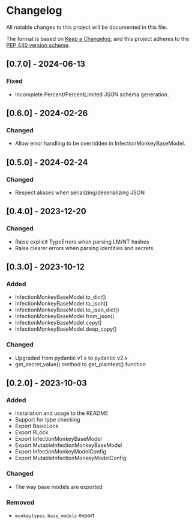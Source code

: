 # Changelog
All notable changes to this project will be documented in this
file.

The format is based on [Keep a
Changelog](https://keepachangelog.com/en/1.0.0/), and this project adheres to
the [PEP 440 version scheme](https://peps.python.org/pep-0440/#version-scheme).


## [0.7.0] - 2024-06-13
### Fixed
- Incomplete Percent/PercentLimited JSON schema generation.

## [0.6.0] - 2024-02-26
### Changed
- Allow error handling to be overridden in InfectionMonkeyBaseModel.

## [0.5.0] - 2024-02-24
### Changed
- Respect aliases when serializing/deserializing JSON

## [0.4.0] - 2023-12-20
### Changed
- Raise explicit TypeErrors when parsing LM/NT hashes
- Raise clearer errors when parsing identities and secrets


## [0.3.0] - 2023-10-12
### Added
- InfectionMonkeyBaseModel.to_dict()
- InfectionMonkeyBaseModel.to_json()
- InfectionMonkeyBaseModel.to_json_dict()
- InfectionMonkeyBaseModel.from_json()
- InfectionMonkeyBaseModel.copy()
- InfectionMonkeyBaseModel.deep_copy()

### Changed
- Upgraded from pydantic v1.x to pydantic v2.x
- get_secret_value() method to get_plaintext() function


## [0.2.0] - 2023-10-03
### Added
- Installation and usage to the README
- Support for type checking
- Export BasicLock
- Export RLock
- Export InfectionMonkeyBaseModel
- Export MutableInfectionMonkeyBaseModel
- Export InfectionMonkeyModelConfig
- Export MutableInfectionMonkeyModelConfig

### Changed
- The way base models are exported

### Removed
- `monkeytypes.base_models` export
